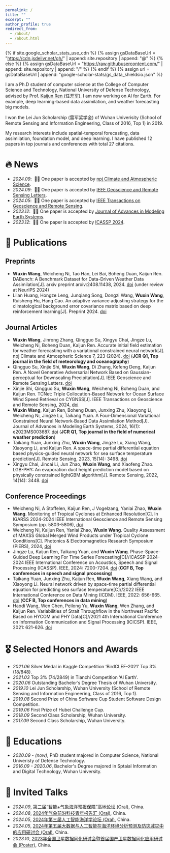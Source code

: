 ```yaml
---
permalink: /
title: ""
excerpt: ""
author_profile: true
redirect_from: 
  - /about/
  - /about.html
---
```


{% if site.google_scholar_stats_use_cdn %}
{% assign gsDataBaseUrl = "https://cdn.jsdelivr.net/gh/" | append: site.repository | append: "@" %}
{% else %}
{% assign gsDataBaseUrl = "https://raw.githubusercontent.com/" | append: site.repository | append: "/" %}
{% endif %}
{% assign url = gsDataBaseUrl | append: "google-scholar-stats/gs_data_shieldsio.json" %}

<span class='anchor' id='about-me'></span>

I am a Ph.D student of computer science at the College of Computer Science and Technology, National University of Defense Technology, advised by Prof. [Kaijun Ren (任开军)](https://www.researchgate.net/profile/Kaijun-Ren). I am now working on AI for Earth. For example, deep learning-based data assimilation, and weather forecasting big models.

I won the Lei Jun Scholarship (雷军奖学金) of Wuhan Univerisity (School of Remote Sensing and Information Engineering, Class of 2016, Top 1) in 2019.

My research interests include spatial-temporal forecasting, data assimilation, foundation model, and deep learning. I have published 12 papers in top journals and conferences with total 27 citations.

<!-- My research interest includes neural machine translation and computer vision. I have published more than 100 papers at the top international AI conferences with total <a href='https://scholar.google.com/citations?user=DhtAFkwAAAAJ'>google scholar citations <strong><span id='total_cit'>260000+</span></strong></a> (You can also use google scholar badge <a href='https://scholar.google.com/citations?user=DhtAFkwAAAAJ'><img src="https://img.shields.io/endpoint?url={{ url | url_encode }}&logo=Google%20Scholar&labelColor=f6f6f6&color=9cf&style=flat&label=citations"></a>). -->


# 🔥 News
- *2024.09*: &nbsp;🎉🎉 One paper is accepted by [npj Climate and Atmospheric Science](https://www.nature.com/npjclimatsci/).
- *2024.09*: &nbsp;🎉🎉 One paper is accepted by [IEEE Geoscience and Remote Sensing Letters](https://ieeexplore.ieee.org/xpl/RecentIssue.jsp?punumber=8859).
- *2024.05*: &nbsp;🎉🎉 One paper is accepted by [IEEE Transactions on Geoscience and Remote Sensing](https://ieeexplore.ieee.org/xpl/RecentIssue.jsp?punumber=36).
- *2023.12*: &nbsp;🎉🎉 One paper is accepted by [Journal of Advances in Modeling Earth Systems](https://agupubs.onlinelibrary.wiley.com/journal/19422466).
- *2023.12*: &nbsp;🎉🎉 One paper is accepted by [ICASSP 2024](https://2024.ieeeicassp.org/).

# 📝 Publications 

<!-- <div class='paper-box'><div class='paper-box-image'><div><div class="badge">CVPR 2016</div><img src='images/500x300.png' alt="sym" width="100%"></div></div>
<div class='paper-box-text' markdown="1">

[Deep Residual Learning for Image Recognition](https://openaccess.thecvf.com/content_cvpr_2016/papers/He_Deep_Residual_Learning_CVPR_2016_paper.pdf)

**Kaiming He**, Xiangyu Zhang, Shaoqing Ren, Jian Sun

[**Project**](https://scholar.google.com/citations?view_op=view_citation&hl=zh-CN&user=DhtAFkwAAAAJ&citation_for_view=DhtAFkwAAAAJ:ALROH1vI_8AC) <strong><span class='show_paper_citations' data='DhtAFkwAAAAJ:ALROH1vI_8AC'></span></strong>
- Lorem ipsum dolor sit amet, consectetur adipiscing elit. Vivamus ornare aliquet ipsum, ac tempus justo dapibus sit amet. 
</div>
</div> -->

## Preprints
- **Wuxin Wang**, Weicheng Ni, Tao Han, Lei Bai, Boheng Duan, Kaijun Ren. DABench: A Benchmark Dataset for Data-Driven Weather Data Assimilation[J]. arxiv preprint arxiv:2408.11438, 2024. [doi](https://doi.org/10.48550/arXiv.2408.11438) (under review at NeurIPS 2024)
- Lilan Huang, Hongze Leng, Junqiang Song, Dongzi Wang, **Wuxin Wang**, Ruisheng Hu, Hang Cao. An adaptive variance adjusting strategy for the climatological background error covariance matrix based on deep reinforcement learning[J]. Preprint 2024. [doi](http://dx.doi.org/10.21203/rs.3.rs-4489846/v1)

## Journal Articles
- **Wuxin Wang**, Jinrong Zhang, Qingguo Su, Xingyu Chai, Jingze Lu, Weicheng Ni, Boheng Duan, Kaijun Ren. Accurate initial field estimation for weather forecasting with a variational constrained neural network[J]. npj Climate and Atmospheric Science 7, 223 (2024). [doi](10.1038/s41612-024-00776-1) (**JCR Q1, Top journal in the field of meteorology and oceanography**)
- Qingguo Su, Xinjie Shi, **Wuxin Wang**, Di Zhang, Kefeng Deng, Kaijun Ren. A Novel Generative Adversarial Network Based on Gaussian-perceptual for Downscaling Precipitation[J]. IEEE Geoscience and Remote Sensing Letters. [doi](https://doi.org/10.48550/arXiv.2408.11438https://doi.org/10.1109/LGRS.2024.3453888)
- Xinjie Shi, Qingguo Su, **Wuxin Wang**, Weicheng Ni, Boheng Duan, and Kaijun Ren. TCNet: Triple Collocation-Based Network for Ocean Surface Wind Speed Retrieval on CYGNSS[J]. IEEE Transactions on Geoscience and Remote Sensing, 2024, [doi](https://doi.org/10.1109/TGRS.2024.3401835)
- **Wuxin Wang**, Kaijun Ren, Boheng Duan, Junxing Zhu, Xiaoyong Li, Weicheng Ni, Jingze Lu, Taikang Yuan. A Four‐Dimensional Variational Constrained Neural Network‐Based Data Assimilation Method[J]. Journal of Advances in Modeling Earth Systems, 2024, 16(1): e2023MS003687. [doi](https://doi.org/10.1029/2023MS003687) (**JCR Q1, Top journal in the field of numerical weather prediction**)
- Taikang Yuan, Junxing Zhu, **Wuxin Wang**, Jingze Lu, Xiang Wang, Xiaoyong Li, and Kaijun Ren. A space-time partial differential equation based physics-guided neural network for sea surface temperature prediction[J]. Remote Sensing, 2023, 15(14): 3498. [doi](https://doi.org/10.3390/rs15143498)
- Xingyu Chai, Jincai Li, Jun Zhao, **Wuxin Wang**, and Xiaofeng Zhao. LGB-PHY: An evaporation duct height prediction model based on physically constrained lightGBM algorithm[J]. Remote Sensing, 2022, 14(14): 3448. [doi](https://doi.org/10.3390/rs14143448)

## Conference Proceedings
- Weicheng Ni, A Stoffelen, Kaijun Ren, J Vogelzang, Yanlai Zhao, **Wuxin Wang**. Monitoring of Tropical Cyclones at Enhanced Resolution[C].  In IGARSS 2024-2024 IEEE International Geoscience and Remote Sensing Symposium (pp. 5803-5806), [doi](http://dx.doi.org/10.1109/IGARSS53475.2024.10642968http://dx.doi.org/10.1109/PIERS62282.2024.10618185)
- Weicheng Ni, Kaijun Ren, Yanlai Zhao, **Wuxin Wang**. Quality Assessment of MAXSS Global Merged Wind Products under Tropical Cyclone Conditions[C]. Photonics & Electromagnetics Research Symposium (PIERS), 2024, [doi](http://dx.doi.org/10.1109/PIERS62282.2024.10618185)
- Jingze Lu, Kaijun Ren, Taikang Yuan, and **Wuxin Wang**. Phase-Space-Guided Deep Learning For Time Series Forecasting[C]//ICASSP 2024-2024 IEEE International Conference on Acoustics, Speech and Signal Processing (ICASSP). IEEE, 2024: 7200-7204. [doi](https://doi.org/10.1109/ICASSP48485.2024.10446009) (**CCF B, Top conferences in speech and signal processing**)
- Taikang Yuan, Junxing Zhu, Kaijun Ren, **Wuxin Wang**, Xiang Wang, and Xiaoyong Li. Neural network driven by space-time partial differential equation for predicting sea surface temperature[C]//2022 IEEE International Conference on Data Mining (ICDM). IEEE, 2022: 656-665. [doi](https://doi.org/10.1109/ICDM54844.2022.00076) (**CCF B, Top conferences in data mining**)
- Haodi Wang, Wen Chen, Peilong Yu, **Wuxin Wang**, Wen Zhang, and Kaijun Ren. Variabilities of Strait Throughflow in the Northwest Pacific Based on HYCOM and PHY Data[C]//2021 4th International Conference on Information Communication and Signal Processing (ICICSP). IEEE, 2021: 621-626. [doi](https://doi.org/10.1109/ICICSP54369.2021.9611879)


<!-- - [Lorem ipsum dolor sit amet, consectetur adipiscing elit. Vivamus ornare aliquet ipsum, ac tempus justo dapibus sit amet](https://github.com), A, B, C, **CVPR 2020** -->

# 🎖 Selected Honors and Awards
- *2021.06* Silver Medal in Kaggle Competition ‘BirdCLEF-2021’ Top 3% (18/848). 
- *2021.03* Top 3% (74/2849) in Tianchi Competition ‘AI Earth’. 
- *2020.06* Outstanding Bachelor’s Degree Thesis of Wuhan University.
- *2019.10* Lei Jun Scholarship, Wuhan University (School of Remote Sensing and Information Engineering, Class of 2016, Top 1).
- *2019.08* Second Prize of China Software Cup Student Software Design Competition.
- *2019.06* First Prize of Hubei Challenge Cup.
- *2018.09* Second Class Scholarship, Wuhan University.
- *2017.09* Second Class Scholarship, Wuhan University.
# 📖 Educations
- *2020.09 - (now)*, PhD student majored in Computer Science, National Univeristy of Defense Technology. 
- *2016.09 - 2020.06*, Bachelor's Degree majored in Sptaial Information and Digital Technology, Wuhan University. 

# 💬 Invited Talks
<!-- - *2021.06*, Lorem ipsum dolor sit amet, consectetur adipiscing elit. Vivamus ornare aliquet ipsum, ac tempus justo dapibus sit amet. 
- *2021.03*, Lorem ipsum dolor sit amet, consectetur adipiscing elit. Vivamus ornare aliquet ipsum, ac tempus justo dapibus sit amet.  \| [\[video\]](https://github.com/) -->
- *2024.09*, [第二届“智能+气象海洋预报保障”高地论坛 (Oral)](https://mp.weixin.qq.com/s/7yQmahWdf2ZVbQ4HPme4GA), China.
- *2024.08*, [2024年气象前沿科技青年报告汇 (Oral)](https://mp.weixin.qq.com/s/pJFJ5QQDYrq9XdpmQwRMWA), China.
- *2024.05*, [2024年第三届人工智能海洋学论坛 (Oral)](https://mp.weixin.qq.com/s/sv5ci_UDlpogQg1bHPOiSQ), China.
- *2024.05*, [2024年第五届大数据与人工智能在海洋环境分析预测及防灾减灾中的应用研讨会 (Oral)](https://mp.weixin.qq.com/s/PcZSVDJeId_3TJDFXpNHRA), China.
- *2023.10*, [2023年全国卫星数据同化研讨会暨首届国产卫星数据同化应用研讨会 (Poster)](http://www.cms1924.org/WebPage/WebPageDetail_370_391_3981.aspx), China.

<!-- # 💻 Internships
- *2019.05 - 2020.02*, [Lorem](https://github.com/), China. -->